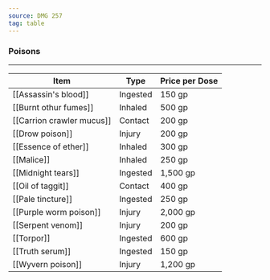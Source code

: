 ```yaml
---
source: DMG 257
tag: table
---
```


### Poisons
---
|Item|Type|Price per Dose|
|--------|-----|-----|
|[[Assassin's blood]]|Ingested|150 gp|
|[[Burnt othur fumes]]|Inhaled|500 gp|
|[[Carrion crawler mucus]]|Contact|200 gp|
|[[Drow poison]]|Injury|200 gp|
|[[Essence of ether]]|Inhaled|300 gp|
|[[Malice]]|Inhaled|250 gp|
|[[Midnight tears]]|Ingested|1,500 gp|
|[[Oil of taggit]]|Contact|400 gp|
|[[Pale tincture]]|Ingested|250 gp|
|[[Purple worm poison]]|Injury|2,000 gp|
|[[Serpent venom]]|Injury|200 gp|
|[[Torpor]]|Ingested|600 gp|
|[[Truth serum]]|Ingested|150 gp|
|[[Wyvern poison]]|Injury|1,200 gp|
